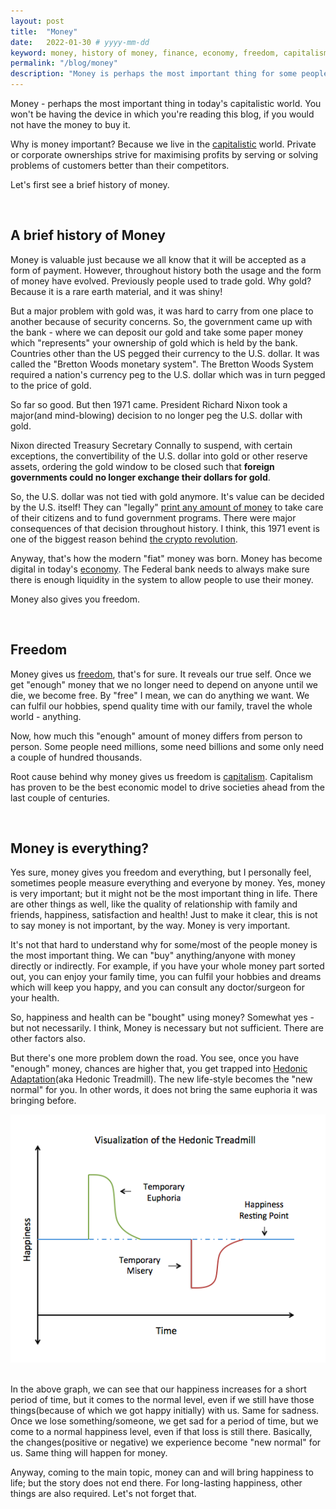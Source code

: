 ```yaml
---
layout: post
title:  "Money"
date:   2022-01-30 # yyyy-mm-dd
keyword: money, history of money, finance, economy, freedom, capitalism, independence  
permalink: "/blog/money"
description: "Money is perhaps the most important thing for some people in today's capitalistic world. Let's explore a brief history of money, freedom it brings and why it should not be the number 1 priority of one's life."
---
```


Money - perhaps the most important thing in today's capitalistic world. You won't be having the device in which you're reading this blog, if you would not have the money to buy it.

Why is money important? Because we live in the <a href="https://prashantkikani.com/blog/capitalism" target="_blank">capitalistic</a> world. Private or corporate ownerships strive for maximising profits by serving or solving problems of customers better than their competitors.   

Let's first see a brief history of money.

<br/>

## A brief history of Money

Money is valuable just because we all know that it will be accepted as a form of payment. However, throughout history both the usage and the form of money have evolved. Previously people used to trade gold. Why gold? Because it is a rare earth material, and it was shiny!

But a major problem with gold was, it was hard to carry from one place to another because of security concerns. So, the government came up with the bank - where we can deposit our gold and take some paper money which "represents" your ownership of gold which is held by the bank. Countries other than the US pegged their currency to the U.S. dollar. It was called the "Bretton Woods monetary system". The Bretton Woods System required a nation's currency peg to the U.S. dollar which was in turn pegged to the price of gold.

So far so good. But then 1971 came. President Richard Nixon took a major(and mind-blowing) decision to no longer peg the U.S. dollar with gold.

Nixon directed Treasury Secretary Connally to suspend, with certain exceptions, the convertibility of the U.S. dollar into gold or other reserve assets, ordering the gold window to be closed such that <b>foreign governments could no longer exchange their dollars for gold</b>.

So, the U.S. dollar was not tied with gold anymore. It's value can be decided by the U.S. itself! They can "legally" <a href="https://prashantkikani.com/blog/inflation" target="_blank">print any amount of money</a> to take care of their citizens and to fund government programs. There were major consequences of that decision throughout history. I think, this 1971 event is one of the biggest reason behind <a href="https://prashantkikani.com/blog/crypto-is-inevitable" target="_blank">the crypto revolution</a>. 

Anyway, that's how the modern "fiat" money was born. Money has become digital in today's <a href="https://prashantkikani.com/blog/economy-and-finance" target="_blank">economy</a>. The Federal bank needs to always make sure there is enough liquidity in the system to allow people to use their money.  

Money also gives you freedom.

<br/>

## Freedom

Money gives us <a href="https://prashantkikani.com/blog/freedom" target="_blank">freedom</a>, that's for sure. It reveals our true self. Once we get "enough" money that we no longer need to depend on anyone until we die, we become free. By "free" I mean, we can do anything we want. We can fulfil our hobbies, spend quality time with our family, travel the whole world - anything.      

Now, how much this "enough" amount of money differs from person to person. Some people need millions, some need billions and some only need a couple of hundred thousands.

Root cause behind why money gives us freedom is <a href="https://prashantkikani.com/blog/capitalism" target="_blank">capitalism</a>. Capitalism has proven to be the best economic model to drive societies ahead from the last couple of centuries.   

<br/>

## Money is everything?

Yes sure, money gives you freedom and everything, but I personally feel, sometimes people measure everything and everyone by money. Yes, money is very important; but it might not be the most important thing in life. There are other things as well, like the quality of relationship with family and friends, happiness, satisfaction and health! Just to make it clear, this is not to say money is not important, by the way. Money is very important.

It's not that hard to understand why for some/most of the people money is the most important thing. We can "buy" anything/anyone with money directly or indirectly. For example, if you have your whole money part sorted out, you can enjoy your family time, you can fulfil your hobbies and dreams which will keep you happy, and you can consult any doctor/surgeon for your health.

So, happiness and health can be "bought" using money? Somewhat yes - but not necessarily. I think, Money is necessary but not sufficient. There are other factors also.

But there's one more problem down the road. You see, once you have "enough" money, chances are higher that, you get trapped into <a href="https://en.wikipedia.org/wiki/Hedonic_treadmill" target="_blank">Hedonic Adaptation</a>(aka Hedonic Treadmill). The new life-style becomes the "new normal" for you. In other words, it does not bring the same euphoria it was bringing before. 

<center><img src="../assets/hedonic_adaptation.png"/></center>
<br/>

In the above graph, we can see that our happiness increases for a short period of time, but it comes to the normal level, even if we still have those things(because of which we got happy initially) with us. Same for sadness. Once we lose something/someone, we get sad for a period of time, but we come to a normal happiness level, even if that loss is still there. Basically, the changes(positive or negative) we experience become "new normal" for us. Same thing will happen for money.

Anyway, coming to the main topic, money can and will bring happiness to life; but the story does not end there. For long-lasting happiness, other things are also required. Let's not forget that.

















